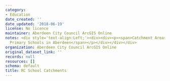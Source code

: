 ```yaml
---
category:
- Education
date_created: ''
date_updated: '2018-06-19'
license: No licence
maintainer: Aberdeen City Council ArcGIS Online
notes: <div style='text-align:Left;'><div><div><p><span>Catchment Areas for Denominational
  Primary Schools in Aberdeen</span></p></div></div></div>
organization: Aberdeen City Council ArcGIS Online
original_dataset_link: ''
records: null
resources: []
schema: default
title: RC School Catchments
---
```

